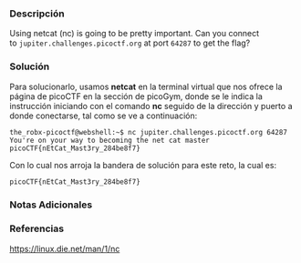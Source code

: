 ### Descripción
Using netcat (nc) is going to be pretty important. Can you connect to `jupiter.challenges.picoctf.org` at port `64287` to get the flag?
### Solución
Para solucionarlo, usamos  **netcat** en la terminal virtual que nos ofrece la página de picoCTF en la sección de picoGym, donde se le indica la instrucción iniciando con el comando **nc** seguido de la dirección y puerto a donde conectarse, tal como se ve a continuación:

```shell
the_robx-picoctf@webshell:~$ nc jupiter.challenges.picoctf.org 64287
You're on your way to becoming the net cat master
picoCTF{nEtCat_Mast3ry_284be8f7}
```

Con lo cual nos arroja la bandera de solución para este reto, la cual es:

```
picoCTF{nEtCat_Mast3ry_284be8f7}
```
### Notas Adicionales

### Referencias
https://linux.die.net/man/1/nc